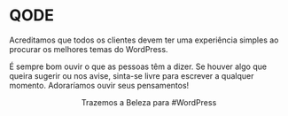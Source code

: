 # QODE
Acreditamos que todos os clientes devem ter uma experiência simples ao procurar os melhores temas do WordPress.

É sempre bom ouvir o que as pessoas têm a dizer. Se houver algo que queira sugerir ou nos avise, sinta-se livre para escrever a qualquer momento. Adoraríamos ouvir seus pensamentos! 

<center>Trazemos a Beleza para #WordPress</center>

